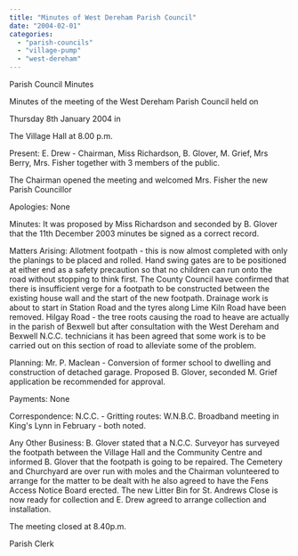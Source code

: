 ```yaml
---
title: "Minutes of West Dereham Parish Council"
date: "2004-02-01"
categories: 
  - "parish-councils"
  - "village-pump"
  - "west-dereham"
---
```


Parish Council Minutes

Minutes of the meeting of the West Dereham Parish Council held on

Thursday 8th January 2004 in

The Village Hall at 8.00 p.m.

Present: E. Drew - Chairman, Miss Richardson, B. Glover, M. Grief, Mrs Berry, Mrs. Fisher together with 3 members of the public.

The Chairman opened the meeting and welcomed Mrs. Fisher the new Parish Councillor

Apologies: None

Minutes: It was proposed by Miss Richardson and seconded by B. Glover that the 11th December 2003 minutes be signed as a correct record.

Matters Arising: Allotment footpath - this is now almost completed with only the planings to be placed and rolled. Hand swing gates are to be positioned at either end as a safety precaution so that no children can run onto the road without stopping to think first. The County Council have confirmed that there is insufficient verge for a footpath to be constructed between the existing house wall and the start of the new footpath. Drainage work is about to start in Station Road and the tyres along Lime Kiln Road have been removed. Hilgay Road - the tree roots causing the road to heave are actually in the parish of Bexwell but after consultation with the West Dereham and Bexwell N.C.C. technicians it has been agreed that some work is to be carried out on this section of road to alleviate some of the problem.

Planning: Mr. P. Maclean - Conversion of former school to dwelling and construction of detached garage. Proposed B. Glover, seconded M. Grief application be recommended for approval.

Payments: None

Correspondence: N.C.C. - Gritting routes: W.N.B.C. Broadband meeting in King's Lynn in February - both noted.

Any Other Business: B. Glover stated that a N.C.C. Surveyor has surveyed the footpath between the Village Hall and the Community Centre and informed B. Glover that the footpath is going to be repaired. The Cemetery and Churchyard are over run with moles and the Chairman volunteered to arrange for the matter to be dealt with he also agreed to have the Fens Access Notice Board erected. The new Litter Bin for St. Andrews Close is now ready for collection and E. Drew agreed to arrange collection and installation.

The meeting closed at 8.40p.m.

Parish Clerk
